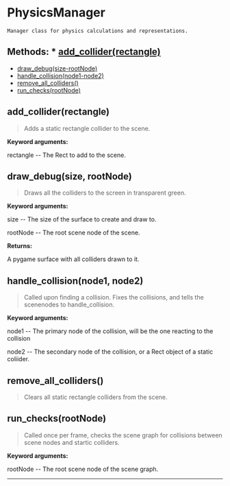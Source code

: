 # PhysicsManager 
 ```
 Manager class for physics calculations and representations. 
```
## Methods: * [add_collider(rectangle)](/#add_colliderrectangle) 
* [draw_debug(size-rootNode)](/#draw_debugsize-rootNode) 
* [handle_collision(node1-node2)](/#handle_collisionnode1-node2) 
* [remove_all_colliders()](/#remove_all_colliders) 
* [run_checks(rootNode)](/#run_checksrootNode) 
## add_collider(rectangle) 

  

 > Adds a static rectangle collider to the scene.

 

 **Keyword arguments:**

 rectangle -- The Rect to add to the scene. 

## draw_debug(size, rootNode) 

  

 > Draws all the colliders to the screen in transparent green.

 

 **Keyword arguments:**

 size -- The size of the surface to create and draw to.

 rootNode -- The root scene node of the scene.

 

 **Returns:**

 A pygame surface with all colliders drawn to it. 

## handle_collision(node1, node2) 

  

 > Called upon finding a collision. Fixes the collisions, and tells the scenenodes to handle_collision.

 

 **Keyword arguments:**

 node1 -- The primary node of the collision, will be the one reacting to the collision

 node2 -- The secondary node of the collision, or a Rect object of a static coliider. 

## remove_all_colliders() 

  

 > Clears all static rectangle colliders from the scene. 

## run_checks(rootNode) 

  

 > Called once per frame, checks the scene graph for collisions between scene nodes and startic colliders.

 

 **Keyword arguments:**

 rootNode -- The root scene node of the scene graph. 

--- 